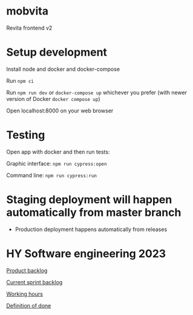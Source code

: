 # mobvita
Revita frontend v2


# Setup development

Install node and docker and docker-compose

Run `npm ci`

Run `npm run dev` or `docker-compose up` whichever you prefer (with newer version of Docker `docker compose up`)

Open localhost:8000 on your web browser

# Testing

Open app with docker and then run tests:

Graphic interface: `npm run cypress:open`

Command line: `npm run cypress:run`

# Staging deployment will happen automatically from master branch
- Production deployment happens automatically from releases

# HY Software engineering 2023

[Product backlog](https://github.com/UniversityOfHelsinkiCS/mobvita/projects/3)

[Current sprint backlog](https://github.com/UniversityOfHelsinkiCS/mobvita/projects/10)

[Working hours](https://docs.google.com/spreadsheets/d/1pFwN3QlpFcmz6TS2mHt-5RtRQFR7_kwSuSugccWkhJU/edit#gid=0)

[Definition of done](https://docs.google.com/document/d/1ynr_0eklP14B45DwyoTHullfuFfQAWloqL8T1WwjoKk/edit)
